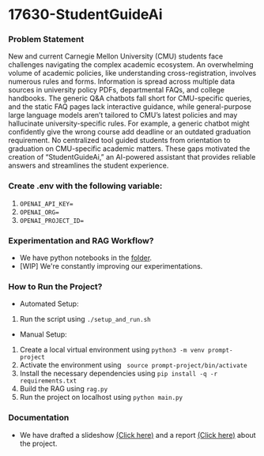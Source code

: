 # 17630-StudentGuideAi

### Problem Statement

New and current Carnegie Mellon University (CMU) students face challenges navigating the complex academic ecosystem. An overwhelming volume of academic policies, like understanding cross-registration, involves numerous rules and forms​. Information is spread across multiple data sources in university policy PDFs, departmental FAQs, and college handbooks. The generic Q&A chatbots fall short for CMU-specific queries, and the static FAQ pages lack interactive guidance, while general-purpose large language models aren’t tailored to CMU’s latest policies and may hallucinate university-specific rules.
For example, a generic chatbot might confidently give the wrong course add deadline or an outdated graduation requirement. No centralized tool guided students from orientation to graduation on CMU-specific academic matters. These gaps motivated the creation of “StudentGuideAi,” an AI-powered assistant that provides reliable answers and streamlines the student experience.

### Create .env with the following variable:
1. ``OPENAI_API_KEY=`` 
2. ``OPENAI_ORG=``
3. ``OPENAI_PROJECT_ID=``

### Experimentation and RAG Workflow?
- We have python notebooks in the [folder](./experiments/).
- [WIP] We're constantly improving our experimentations.

### How to Run the Project?

- Automated Setup:
1. Run the script using ``./setup_and_run.sh``

- Manual Setup:
1. Create a local virtual environment using ``python3 -m venv prompt-project``
2. Activate the environment using `` source prompt-project/bin/activate``
3. Install the necessary dependencies using ``pip install -q -r requirements.txt``
4. Build the RAG using ``rag.py``
5. Run the project on localhost using ``python main.py``

### Documentation
- We have drafted a slideshow [(Click here)](https://docs.google.com/presentation/d/1xJBs_CK4z5W1UstiK5AJD_dHDiSltdr_) and a report [(Click here)](https://docs.google.com/document/d/1qRhkiyXRzB64xOAa9-rwfxL7Ev16P2OIkWXxQu7__P4)  about the project.
